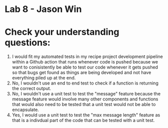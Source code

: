# Lab 8 - Jason Win

# Check your understanding questions: 
1) I would fit my automated tests in my recipe project development pipeline within a Github action that runs whenever code is pushed because we want to conisistently be able to test our code whenever it gets pushed so that bugs get found as things are being developed and not have everything piled up at the end.
2) No, I wouldn't use an end to end test to check if a function is returning the correct output.
3) No, I wouldn't use a unit test to test the "message" feature because the message feature would involve many other components and functions that would also need to be tested that a unit test would not be able to encapsulate. 
4) Yes, I would use a unit test to test the "max message length" feature as that is a indivdual part of the code that can be tested with a unit test.